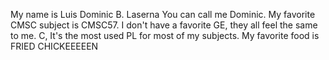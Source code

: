 My name is Luis Dominic B. Laserna
You can call me Dominic.
My favorite CMSC subject is CMSC57.
I don't have a favorite GE, they all feel the same to me.
C, It's the most used PL for most of my subjects.
My favorite food is FRIED CHICKEEEEEN
